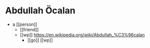 # Abdullah Öcalan

- a [[person]]
  - [[friend]]
  - [[wp]] https://en.wikipedia.org/wiki/Abdullah_%C3%96calan
    - [[go]] [[wp]]


